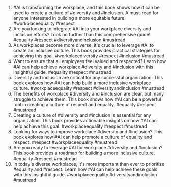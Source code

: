 1. #AI is transforming the workplace, and this book shows how it can be used to create a culture of #diversity and #inclusion. A must-read for anyone interested in building a more equitable future. #workplaceequality #respect
2. Are you looking to integrate #AI into your workplace diversity and inclusion efforts? Look no further than this comprehensive guide! #equality #respect #diversityandinclusion #mustread
3. As workplaces become more diverse, it's crucial to leverage #AI to create an inclusive culture. This book provides practical strategies for achieving this goal. #workplacediversity #respect #inclusion #mustread
4. Want to ensure that all employees feel valued and respected? Learn how #AI can help achieve workplace #diversity and #inclusion with this insightful guide. #equality #respect #mustread
5. Diversity and inclusion are critical for any successful organization. This book explores how #AI can help build a more inclusive workplace culture. #workplaceequality #respect #diversityandinclusion #mustread
6. The benefits of workplace #diversity and #inclusion are clear, but many struggle to achieve them. This book shows how #AI can be a powerful tool in creating a culture of respect and equality. #equality #respect #mustread
7. Creating a culture of #diversity and #inclusion is essential for any organization. This book provides actionable insights on how #AI can help achieve this goal. #workplaceequality #respect #mustread
8. Looking for ways to improve workplace #diversity and #inclusion? This book explores how #AI can help promote a culture of equality and respect. #respect #workplaceequality #mustread
9. Are you ready to leverage #AI for workplace #diversity and #inclusion? This book provides a roadmap for building a more inclusive culture. #equality #respect #mustread
10. In today's diverse workplaces, it's more important than ever to prioritize #equality and #respect. Learn how #AI can help achieve these goals with this insightful guide. #workplaceequality #diversityandinclusion #mustread
